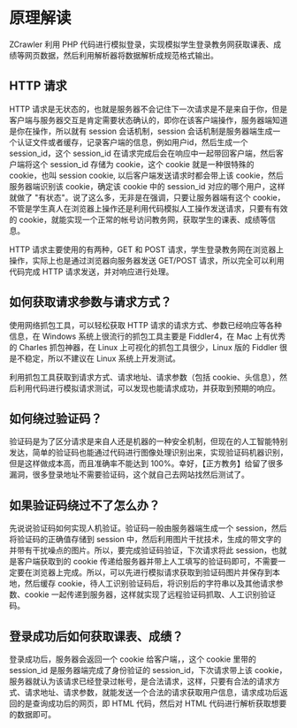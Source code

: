 # 原理解读

ZCrawler 利用 PHP 代码进行模拟登录，实现模拟学生登录教务网获取课表、成绩等网页数据，然后利用解析器将数据解析成规范格式输出。


## HTTP 请求

HTTP 请求是无状态的，也就是服务器不会记住下一次请求是不是来自于你，但是客户端与服务器交互是肯定需要状态确认的，即你在该客户端操作，服务器端知道是你在操作，所以就有 session 会话机制，session 会话机制是服务器端生成一个认证文件或者缓存，记录客户端的信息，例如用户id，然后生成一个 session_id，这个 session_id 在请求完成后会在响应中一起带回客户端，然后客户端将这个 session_id 存储为 cookie，这个 cookie 就是一种很特殊的 cookie，也叫 session cookie, 以后客户端发送请求时都会带上该 cookie，然后服务器端识别该 cookie，确定该 cookie 中的 session_id 对应的哪个用户，这样就做了 "有状态"。说了这么多，无非是在强调，只要让服务器端有这个 cookie，不管是学生真人在浏览器上操作还是利用代码模拟人工操作发送请求，只要有有效的 cookie，就能实现一个正常的帐号访问教务网，获取学生的课表、成绩等信息。

HTTP 请求主要使用的有两种，GET 和 POST 请求，学生登录教务网在浏览器上操作，实际上也是通过浏览器向服务器发送 GET/POST 请求，所以完全可以利用代码完成 HTTP 请求发送，并对响应进行处理。


## 如何获取请求参数与请求方式？

使用网络抓包工具，可以轻松获取 HTTP 请求的请求方式、参数已经响应等各种信息，在 Windows 系统上很流行的抓包工具主要是 Fiddler4，在 Mac 上有优秀的 Charles 抓包神器，在 Linux 上可视化的抓包工具很少，Linux 版的 Fiddler 很是不稳定，所以不建议在 Linux 系统上开发测试。

利用抓包工具获取到请求方式、请求地址、请求参数（包括 cookie、头信息），然后利用代码进行模拟请求测试，可以发现也能请求成功，并获取到预期的响应。


## 如何绕过验证码？

验证码是为了区分请求是来自人还是机器的一种安全机制，但现在的人工智能特别发达，简单的验证码也能通过代码进行图像处理识别出来，实现验证码机器识别，但是这样做成本高，而且准确率不能达到 100%。幸好，【正方教务】给留了很多漏洞，很多登录地址不需要验证码，这个就自己去网站找然后测试了。


## 如果验证码绕过不了怎么办？

先说说验证码如何实现人机验证。验证码一般由服务器端生成一个 session，然后将验证码的正确值存储到 session 中，然后利用图片干扰技术，生成的带文字的并带有干扰噪点的图片。所以，要完成验证码验证，下次请求将此 session，也就是客户端获取到的 cookie 传递给服务器并带上人工填写的验证码即可，不需要一定要在浏览器上完成。所以，可以先进行模拟请求获取到验证码图片并保存到本地，然后缓存 cookie，待人工识别验证码后，将识别后的字符串以及其他请求参数、cookie 一起传递到服务器，这样就实现了远程验证码抓取、人工识别验证码。


## 登录成功后如何获取课表、成绩？

登录成功后，服务器会返回一个 cookie 给客户端，，这个 cookie 里带的 session_id 是服务器端完成了身份验证的 session_id，下次请求带上该 cookie，服务器就认为该请求已经登录过帐号，是合法请求，这样，只要有合法的请求方式、请求地址、请求参数，就能发送一个合法的请求获取用户信息，请求成功后返回的是查询成功后的网页，即 HTML 代码，然后对 HTML 代码进行解析获取想要的数据即可。

